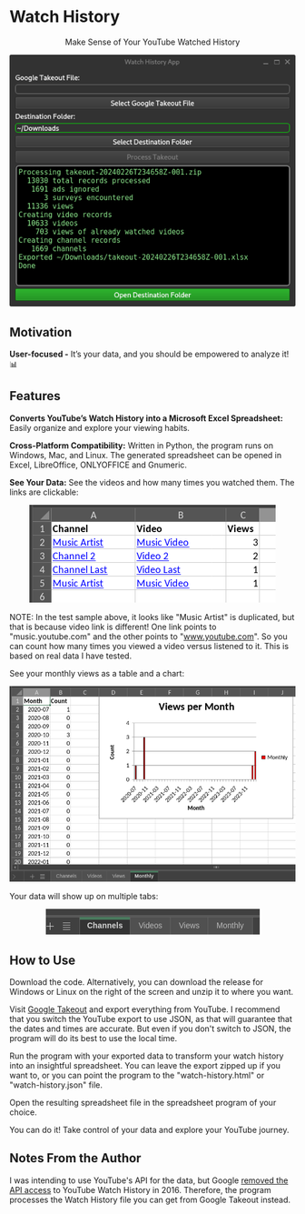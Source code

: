 # Watch History
  <p align="center">Make Sense of Your YouTube Watched History</p>
  <p align="center"><img src="./docs/watch-history-03-done.png"></p>

## Motivation

**User-focused -** It’s your data, and you should be empowered to analyze it! 📊

## Features

**Converts YouTube’s Watch History into a Microsoft Excel Spreadsheet:** Easily organize and explore your viewing habits.

**Cross-Platform Compatibility:** Written in Python, the program runs on Windows, Mac, and Linux. The generated spreadsheet can be opened in Excel, LibreOffice, ONLYOFFICE and Gnumeric.

**See Your Data:**
See the videos and how many times you watched them. The links are clickable:
  <p align="center"><img src="./docs/spreadsheet-videos.png"></p>

NOTE: In the test sample above, it looks like "Music Artist" is duplicated, but that is because video link is different! One link points to "music.youtube.com" and the other points to "www.youtube.com". So you can count how many times you viewed a video versus listened to it. This is based on real data I have tested.

See your monthly views as a table and a chart:
  <p align="center"><img src="./docs/spreadsheet-monthly.png"></p>

Your data will show up on multiple tabs:
  <p align="center"><img src="./docs/spreadsheet-tabs.png"></p>

## How to Use
Download the code. Alternatively, you can download the release for Windows or Linux on the right of the screen and unzip it to where you want.

Visit <a href="https://takeout.google.com">Google Takeout</a> and export everything from YouTube. I recommend that you switch the YouTube export to use JSON, as that will guarantee that the dates and times are accurate. But even if you don't switch to JSON, the program will do its best to use the local time.
  
Run the program with your exported data to transform your watch history into an insightful spreadsheet. You can leave the export zipped up if you want to, or you can point the program to the "watch-history.html" or "watch-history.json" file.

Open the resulting spreadsheet file in the spreadsheet program of your choice.

You can do it! Take control of your data and explore your YouTube journey.

## Notes From the Author
I was intending to use YouTube's API for the data, but Google [removed the API access](https://developers.google.com/youtube/v3/revision_history#august-11,-2016) to YouTube Watch History in 2016. Therefore, the program processes the Watch History file you can get from Google Takeout instead.
